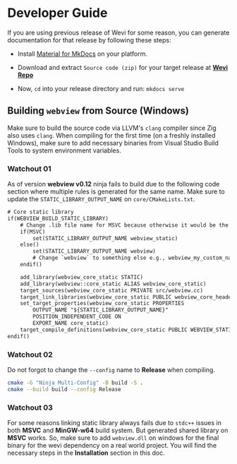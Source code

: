 # Developer Guide

If you are using previous release of Wevi for some reason, you can generate documentation for that release by following these steps:

- Install [Material for MkDocs](https://squidfunk.github.io/mkdocs-material/getting-started/) on your platform.

- Download and extract `Source code (zip)` for your target release at [**Wevi Repo**](https://github.com/bitlaab-bolt/wevi)

- Now, `cd` into your release directory and run: `mkdocs serve`

## Building `webview` from Source (Windows)

Make sure to build the source code via LLVM's `clang` compiler since Zig also uses `clang`. When compiling for the first time (on a freshly installed Windows), make sure to add necessary binaries from Visual Studio Build Tools to system environment variables.

### Watchout 01

As of version **webview v0.12** ninja fails to build due to the following code section where multiple rules is generated for the same name. Make sure to update the `STATIC_LIBRARY_OUTPUT_NAME` on `core/CMakeLists.txt`.

```txt
# Core static library
if(WEBVIEW_BUILD_STATIC_LIBRARY)
    # Change .lib file name for MSVC because otherwise it would be the same for shared and static
    if(MSVC)
        set(STATIC_LIBRARY_OUTPUT_NAME webview_static)
    else()
        set(STATIC_LIBRARY_OUTPUT_NAME webview)
        # Change `webview` to something else e.g., webview_my_custom_name
    endif()

    add_library(webview_core_static STATIC)
    add_library(webview::core_static ALIAS webview_core_static)
    target_sources(webview_core_static PRIVATE src/webview.cc)
    target_link_libraries(webview_core_static PUBLIC webview_core_headers)
    set_target_properties(webview_core_static PROPERTIES
        OUTPUT_NAME "${STATIC_LIBRARY_OUTPUT_NAME}"
        POSITION_INDEPENDENT_CODE ON
        EXPORT_NAME core_static)
    target_compile_definitions(webview_core_static PUBLIC WEBVIEW_STATIC)
endif()
```

### Watchout 02

Do not forgot to change the `--config` name to **Release** when compiling.

```sh
cmake -G "Ninja Multi-Config" -B build -S .
cmake --build build --config Release
```

### Watchout 03

For some reasons linking static library always fails due to `stdc++` issues in both **MSVC** and **MinGW-w64** build system. But generated shared library on **MSVC** works. So, make sure to add `webview.dll` on windows for the final binary for the wevi dependency on a real world project. You will find the necessary steps in the **Installation** section in this doc.
